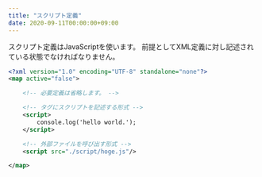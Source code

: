 ```yaml
---
title: "スクリプト定義"
date: 2020-09-11T00:00:00+09:00
---
```


スクリプト定義はJavaScriptを使います。
前提としてXML定義に対し記述されている状態でなければなりません。

```xml
<?xml version="1.0" encoding="UTF-8" standalone="none"?>
<map active="false">

    <!-- 必要定義は省略します。 -->

    <!-- タグにスクリプトを記述する形式 -->
    <script>
        console.log('hello world.');
    </script>

    <!-- 外部ファイルを呼び出す形式 -->
    <script src="./script/hoge.js"/>

</map>
```


